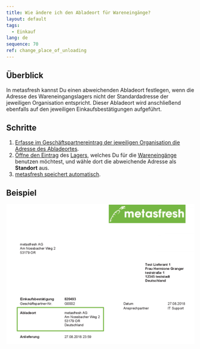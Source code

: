 ```yaml
---
title: Wie ändere ich den Abladeort für Wareneingänge?
layout: default
tags:
  - Einkauf
lang: de
sequence: 70
ref: change_place_of_unloading
---
```


## Überblick
In metasfresh kannst Du einen abweichenden Abladeort festlegen, wenn die Adresse des Wareneingangslagers nicht der Standardadresse der jeweiligen Organisation entspricht. Dieser Abladeort wird anschließend ebenfalls auf den jeweiligen Einkaufsbestätigungen aufgeführt.

## Schritte
1. [Erfasse im Geschäftspartnereintrag der jeweiligen Organisation die Adresse des Abladeortes](Adresse_erfassen_Tab).
1. [Öffne den Eintrag](Menu) des [Lagers](Neues_Lager_anlegen), welches Du für die [Wareneingänge](Zu_Bestellung_Wareneingang_erstellen) benutzen möchtest, und wähle dort die abweichende Adresse als **Standort** aus.
1. [metasfresh speichert automatisch](Speicheranzeige).

## Beispiel
![Abladeort](assets/Abladeort_Bsp.png)
